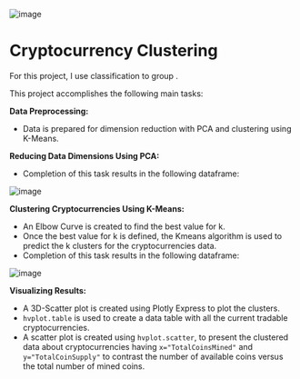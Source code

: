 ![image](https://user-images.githubusercontent.com/65314799/99164794-02ac6080-26cb-11eb-8e0e-598b3be556fd.png)



# Cryptocurrency Clustering

For this project, I use classification to group .

This project accomplishes the following main tasks:

**Data Preprocessing:** 
* Data is prepared for dimension reduction with PCA and clustering using K-Means.

**Reducing Data Dimensions Using PCA:** 
* Completion of this task results in the following dataframe:
    
![image](https://user-images.githubusercontent.com/65314799/99163025-bf052700-26c9-11eb-95ab-be912f9c867b.png)

**Clustering Cryptocurrencies Using K-Means:** 
* An Elbow Curve is created to find the best value for k.
* Once the best value for k is defined, the Kmeans algorithm is used to predict the k clusters for the cryptocurrencies data. 
* Completion of this task results in the following dataframe:

![image](https://user-images.githubusercontent.com/65314799/99163035-da703200-26c9-11eb-80b1-2e527dd5149a.png)

**Visualizing Results:** 
* A 3D-Scatter plot is created using Plotly Express to plot the clusters.
* `hvplot.table` is used to create a data table with all the current tradable cryptocurrencies.
* A scatter plot is created using `hvplot.scatter`, to present the clustered data about cryptocurrencies having `x="TotalCoinsMined"` and `y="TotalCoinSupply"` to contrast the number of available coins versus the total number of mined coins.
